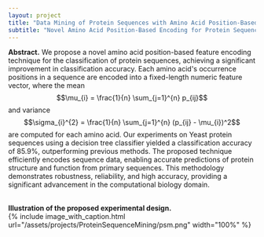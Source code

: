 ```yaml
---
layout: project
title: "Data Mining of Protein Sequences with Amino Acid Position-Based Feature Encoding Technique"	
subtitle: "Novel Amino Acid Position-Based Encoding for Protein Sequence Classification"
---
```

<script src="https://cdn.mathjax.org/mathjax/latest/MathJax.js?config=TeX-AMS-MML_HTMLorMML" type="text/javascript"></script>

**Abstract.**
We propose a novel amino acid position-based feature encoding technique for the classification of protein sequences, achieving a significant improvement in classification accuracy. Each amino acid's occurrence positions in a sequence are encoded into a fixed-length numeric feature vector, where the mean $$\mu_{i} = \frac{1}{n} \sum_{j=1}^{n} p_{ij}$$ and variance $$\sigma_{i}^{2} = \frac{1}{n} \sum_{j=1}^{n} (p_{ij} - \mu_{i})^2$$ are computed for each amino acid. Our experiments on Yeast protein sequences using a decision tree classifier yielded a classification accuracy of 85.9%, outperforming previous methods. The proposed technique efficiently encodes sequence data, enabling accurate predictions of protein structure and function from primary sequences. This methodology demonstrates robustness, reliability, and high accuracy, providing a significant advancement in the computational biology domain.
<br/> &nbsp;&nbsp;&nbsp;&nbsp;
<!-- In this work, we propose a new experimental design for testing whether SUTVA holds, without making any assumptions on how treatment effects may spill over between the treatment and the control group.
To achieve this, we simultaneously run both a completely randomized and a cluster-based randomized experiment, and then we compare the difference of the resulting estimates. We present a statistical test for measuring the significance of this difference and offer theoretical bounds on the Type I error rate.
<br/> &nbsp;&nbsp;&nbsp;&nbsp;
We provide practical guidelines for implementing our methodology on large-scale experimentation platforms.
Importantly, the proposed methodology can be applied to settings in which a network is not necessarily observed but, if available, can be used in the analysis.
Finally, we deploy this design to LinkedIn's experimentation platform and apply it to two online experiments, highlighting the presence of network effects and bias in standard A/B testing approaches in a real-world setting. -->

<!-- This work is part of a two-paper series.
In the <a href="https://arxiv.org/abs/1704.01190" target="_blank">first paper</a> we introduce the methodology and main theoretical results and
in the <a href="{{ '/assets/publications/2017_detecting_network_effects/paper.pdf' | prepend: site.baseurl }}" target="_blank">second paper</a> we present implementation guidelines for using the methodology on large-scale experimentation platforms. -->

**Illustration of the proposed experimental design.** <br/>
{%
	include image_with_caption.html
	url="/assets/projects/ProteinSequenceMining/psm.png"
	width="100%"
%}
